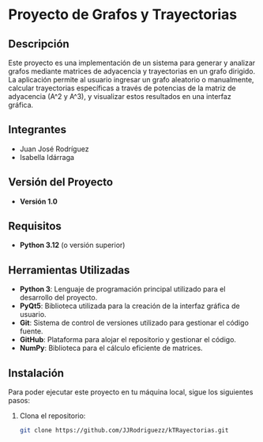 # Proyecto de Grafos y Trayectorias

## Descripción
Este proyecto es una implementación de un sistema para generar y analizar grafos mediante matrices de adyacencia y trayectorias en un grafo dirigido. La aplicación permite al usuario ingresar un grafo aleatorio o manualmente, calcular trayectorias específicas a través de potencias de la matriz de adyacencia (A^2 y A^3), y visualizar estos resultados en una interfaz gráfica.

## Integrantes
- Juan José Rodríguez
- Isabella Idárraga

## Versión del Proyecto
- **Versión 1.0**

## Requisitos
- **Python 3.12** (o versión superior)
  
## Herramientas Utilizadas
- **Python 3**: Lenguaje de programación principal utilizado para el desarrollo del proyecto.
- **PyQt5**: Biblioteca utilizada para la creación de la interfaz gráfica de usuario.
- **Git**: Sistema de control de versiones utilizado para gestionar el código fuente.
- **GitHub**: Plataforma para alojar el repositorio y gestionar el código.
- **NumPy**: Biblioteca para el cálculo eficiente de matrices.
  
## Instalación

Para poder ejecutar este proyecto en tu máquina local, sigue los siguientes pasos:

1. Clona el repositorio:
   ```bash
   git clone https://github.com/JJRodriguezz/kTRayectorias.git
